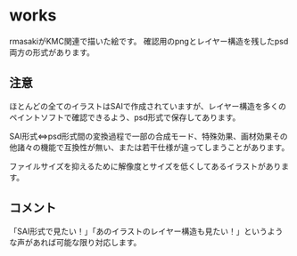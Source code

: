 # works
rmasakiがKMC関連で描いた絵です。
確認用のpngとレイヤー構造を残したpsd両方の形式があります。
## 注意
ほとんどの全てのイラストはSAIで作成されていますが、レイヤー構造を多くのペイントソフトで確認できるよう、psd形式で保存してあります。

SAI形式⇔psd形式間の変換過程で一部の合成モード、特殊効果、画材効果その他諸々の機能で互換性が無い、または若干仕様が違ってしまうことがあります。

ファイルサイズを抑えるために解像度とサイズを低くしてあるイラストがあります。
## コメント
「SAI形式で見たい！」「あのイラストのレイヤー構造も見たい！」というような声があれば可能な限り対応します。
